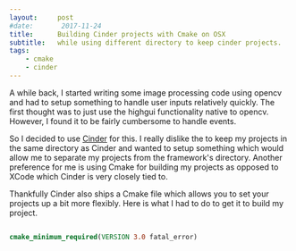 ```yaml
---
layout:     post
#date:       2017-11-24
title:      Building Cinder projects with Cmake on OSX
subtitle:   while using different directory to keep cinder projects.
tags:
    - cmake
    - cinder
---
```


A while back, I started writing some image processing code using opencv and
had to setup something to handle user inputs relatively quickly.
The first thought was to just use the highgui functionality native to opencv.
However, I found it to be fairly cumbersome to handle events.

So I decided to use [Cinder](https://libcinder.org) for this. I really dislike the
to keep my projects in the same directory as Cinder and wanted to setup something
which would allow me to separate my projects from the framework's directory.
Another preference for me is using Cmake for building my projects as opposed to
XCode which Cinder is very closely tied to.

Thankfully Cinder also ships a Cmake file which allows you to set your projects
up a bit more flexibly.
Here is what I had to do to get it to build my project.

```cmake

cmake_minimum_required(VERSION 3.0 fatal_error)

```
